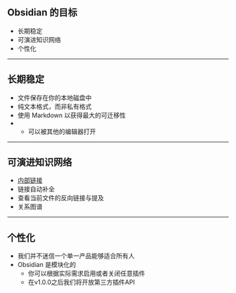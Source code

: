 ## Obsidian 的目标

-   长期稳定
-   可演进知识网络
-   个性化

---

## 长期稳定

-   文件保存在你的本地磁盘中
-   纯文本格式，而非私有格式
-   使用 Markdown 以获得最大的可迁移性
- 
	-   可以被其他的编辑器打开

---

## 可演进知识网络

-   [内部链接](https://publish.obsidian.md/help-zh/%E4%BD%BF%E7%94%A8%E6%8C%87%E5%8D%97/%E5%86%85%E9%83%A8%E9%93%BE%E6%8E%A5)
-   链接自动补全
-   查看当前文件的反向链接与提及
-   关系图谱

---

## 个性化

-   我们并不迷信一个单一产品能够适合所有人
-   Obsidian 是模块化的
    -   你可以根据实际需求启用或者关闭任意插件
    -   在v1.0.0之后我们将开放第三方插件API